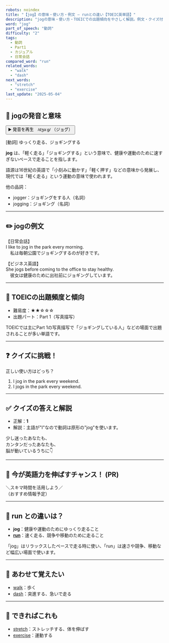 ```yaml
---
robots: noindex
title: "【jog】の意味・使い方・例文 ― runとの違い【TOEIC英単語】"
description: "jogの意味・使い方・TOEICでの出題傾向をやさしく解説。例文・クイズ付きでrunとの違いもわかりやすく学べます。"
word: "jog"
part_of_speech: "動詞"
difficulty: "2"
tags:
  - 動詞
  - Part1
  - カジュアル
  - 日常会話
compared_word: "run"
related_words:
  - "walk"
  - "dash"
next_words:
  - "stretch"
  - "exercise"
last_update: "2025-05-04"
---
```


## 🔰 jogの発音と意味

<button class="play-audio" onclick="playTTS('jog')">
  <span class="play-audio-main">
    ▶️ 発音を再生　/dʒɑːɡ/
  </span>
  <span class="play-audio-sub">
    （ジョグ）
  </span>
</button>

[動詞] ゆっくり走る、ジョギングする

**jog** は、「軽く走る」「ジョギングする」という意味で、健康や運動のために速すぎないペースで走ることを指します。

語源は16世紀の英語で「小刻みに動かす」「軽く押す」などの意味から発展し、現代では「軽く走る」という運動の意味で使われます。

他の品詞：  
- jogger：ジョギングをする人（名詞）
- jogging：ジョギング（名詞）

---

## ✏️ jogの例文

【日常会話】  
I like to jog in the park every morning.  
　私は毎朝公園でジョギングするのが好きです。

【ビジネス英語】  
She jogs before coming to the office to stay healthy.  
　彼女は健康のために出社前にジョギングしています。

---

## 🎯 TOEICの出題頻度と傾向

- 難易度：★★☆☆☆
- 出題パート：Part 1（写真描写）

TOEICでは主にPart 1の写真描写で「ジョギングしている人」などの場面で出題されることが多い単語です。

---

## ❓ クイズに挑戦！

正しい使い方はどっち？

1. I jog in the park every weekend.  
2. I jogs in the park every weekend.

---

## ✅ クイズの答えと解説

- 正解：**1**
- 解説：主語が"I"なので動詞は原形の"jog"を使います。

少し迷ったあなたも、  
カンタンだったあなたも、  
脳が動いているうちに👇️

---

## 🚀 今が英語力を伸ばすチャンス！ (PR)

<div class="info-center">
＼スキマ時間を活用しよう／<br>  
（おすすめ情報予定）
</div>

---

## 🤔  run との違いは？

- **jog**：健康や運動のためにゆっくり走ること
- **[run](/word/run)**：速く走る、競争や移動のために走ること

「jog」はリラックスしたペースで走る時に使い、「run」は速さや競争、移動など幅広い場面で使います。

---

## 🧩 あわせて覚えたい

- [walk](/word/walk)：歩く
- [dash](/word/dash)：突進する、急いで走る

---

## 📖 できればこれも

- [stretch](/word/stretch)：ストレッチする、体を伸ばす
- [exercise](/word/exercise)：運動する

<!-- cvid: aid42_bid06 -->
